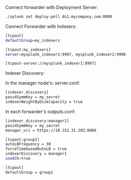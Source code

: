 Connect forwarder with Deployment Server:

```bash
./splunk set deploy-poll ds1.mycompany.com:8089
```

Connect Forwarder with Indexers:

``` bash
[tcpout]
defaultGroup=my_indexers

[tcpout:my_indexers]
server=mysplunk_indexer1:9997, mysplunk_indexer2:9996

[tcpout-server://mysplunk_indexer1:9997]
```


Indexer Discovery:

In the manager node's: server.conf:
```bash
[indexer_discovery]
pass4SymmKey = my_secret
indexerWeightByDiskCapacity = true
```


In each forwarder's outputs.conf:
```bash
[indexer_discovery:manager1]
pass4SymmKey = my_secret
manager_uri = https://10.152.31.202:8089

[tcpout:group1]
autoLBFrequency = 30
forceTimebasedAutoLB = true
indexerDiscovery = manager1
useACK=true

[tcpout]
defaultGroup = group1
```
